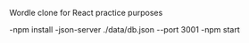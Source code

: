 Wordle clone for React practice purposes

-npm install
-json-server ./data/db.json --port 3001
-npm start
